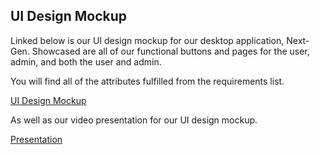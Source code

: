 ## UI Design Mockup
Linked below is our UI design mockup for our desktop application, Next-Gen. Showcased are all of our functional buttons and pages for the user, admin, and both the user and admin.

You will find all of the attributes fulfilled from the requirements list.

[UI Design Mockup]((https://marvelapp.com/prototype/a1jcg45))

As well as our video presentation for our UI design mockup.

[Presentation](https://youtu.be/8PeQI3QkInE)
